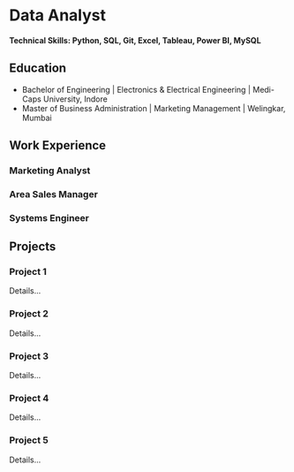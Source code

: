 # Data Analyst 
#### Technical Skills: Python, SQL, Git, Excel, Tableau, Power BI, MySQL

## Education 
- Bachelor of Engineering | Electronics & Electrical Engineering | Medi-Caps University, Indore
- Master of Business Administration | Marketing Management | Welingkar, Mumbai

## Work Experience 
### Marketing Analyst 
### Area Sales Manager 
### Systems Engineer 

## Projects 
### Project 1 
Details...

### Project 2
Details...

### Project 3
Details...

### Project 4
Details...

### Project 5
Details...
